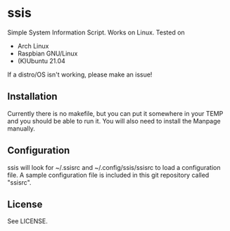 # ssis
Simple System Information Script. Works on Linux. Tested on
- Arch Linux
- Raspbian GNU/Linux
- (K)Ubuntu 21.04

If a distro/OS isn't working, please make an issue!
## Installation
Currently there is no makefile, but you can put it somewhere in your TEMP and you should be able to run it.
You will also need to install the Manpage manually.
## Configuration
ssis will look for ~/.ssisrc and ~/.config/ssis/ssisrc to load a configuration file.
A sample configuration file is included in this git repository called "ssisrc".
## License
See LICENSE.
